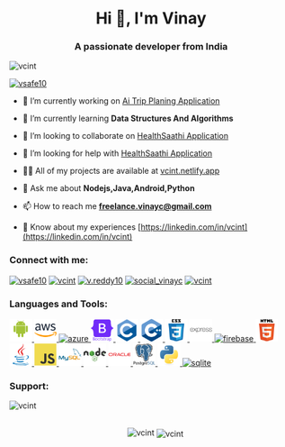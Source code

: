 <h1 align="center">Hi 👋, I'm Vinay</h1>
<h3 align="center">A passionate developer from India</h3>

<p align="left"> <img src="https://komarev.com/ghpvc/?username=vcint&label=Profile%20views&color=0e75b6&style=flat" alt="vcint" /> </p>

<p align="left"> <a href="https://twitter.com/vsafe10" target="blank"><img src="https://img.shields.io/twitter/follow/vsafe10?logo=twitter&style=for-the-badge" alt="vsafe10" /></a> </p>

- 🔭 I’m currently working on [Ai Trip Planing Application](https://github.com/vcint/tripai)

- 🌱 I’m currently learning **Data Structures And Algorithms**

- 👯 I’m looking to collaborate on [HealthSaathi Application](https://github.com/vcint/MyHealth)

- 🤝 I’m looking for help with [HealthSaathi Application](https://github.com/vcint/MyHealth)

- 👨‍💻 All of my projects are available at [vcint.netlify.app](vcint.netlify.app)

- 💬 Ask me about **Nodejs,Java,Android,Python**

- 📫 How to reach me **freelance.vinayc@gmail.com**

- 📄 Know about my experiences [https://linkedin.com/in/vcint](https://linkedin.com/in/vcint)

<h3 align="left">Connect with me:</h3>
<p align="left">
<a href="https://twitter.com/vsafe10" target="blank"><img align="center" src="https://raw.githubusercontent.com/rahuldkjain/github-profile-readme-generator/master/src/images/icons/Social/twitter.svg" alt="vsafe10" height="30" width="40" /></a>
<a href="https://linkedin.com/in/vcint" target="blank"><img align="center" src="https://raw.githubusercontent.com/rahuldkjain/github-profile-readme-generator/master/src/images/icons/Social/linked-in-alt.svg" alt="vcint" height="30" width="40" /></a>
<a href="https://instagram.com/v.reddy10" target="blank"><img align="center" src="https://raw.githubusercontent.com/rahuldkjain/github-profile-readme-generator/master/src/images/icons/Social/instagram.svg" alt="v.reddy10" height="30" width="40" /></a>
<a href="https://www.hackerrank.com/social_vinayc" target="blank"><img align="center" src="https://raw.githubusercontent.com/rahuldkjain/github-profile-readme-generator/master/src/images/icons/Social/hackerrank.svg" alt="social_vinayc" height="30" width="40" /></a>
<a href="https://www.leetcode.com/vcint" target="blank"><img align="center" src="https://raw.githubusercontent.com/rahuldkjain/github-profile-readme-generator/master/src/images/icons/Social/leet-code.svg" alt="vcint" height="30" width="40" /></a>
</p>

<h3 align="left">Languages and Tools:</h3>
<p align="left"> <a href="https://developer.android.com" target="_blank" rel="noreferrer"> <img src="https://raw.githubusercontent.com/devicons/devicon/master/icons/android/android-original-wordmark.svg" alt="android" width="40" height="40"/> </a> <a href="https://aws.amazon.com" target="_blank" rel="noreferrer"> <img src="https://raw.githubusercontent.com/devicons/devicon/master/icons/amazonwebservices/amazonwebservices-original-wordmark.svg" alt="aws" width="40" height="40"/> </a> <a href="https://azure.microsoft.com/en-in/" target="_blank" rel="noreferrer"> <img src="https://www.vectorlogo.zone/logos/microsoft_azure/microsoft_azure-icon.svg" alt="azure" width="40" height="40"/> </a> <a href="https://getbootstrap.com" target="_blank" rel="noreferrer"> <img src="https://raw.githubusercontent.com/devicons/devicon/master/icons/bootstrap/bootstrap-plain-wordmark.svg" alt="bootstrap" width="40" height="40"/> </a> <a href="https://www.cprogramming.com/" target="_blank" rel="noreferrer"> <img src="https://raw.githubusercontent.com/devicons/devicon/master/icons/c/c-original.svg" alt="c" width="40" height="40"/> </a> <a href="https://www.w3schools.com/cpp/" target="_blank" rel="noreferrer"> <img src="https://raw.githubusercontent.com/devicons/devicon/master/icons/cplusplus/cplusplus-original.svg" alt="cplusplus" width="40" height="40"/> </a> <a href="https://www.w3schools.com/css/" target="_blank" rel="noreferrer"> <img src="https://raw.githubusercontent.com/devicons/devicon/master/icons/css3/css3-original-wordmark.svg" alt="css3" width="40" height="40"/> </a> <a href="https://expressjs.com" target="_blank" rel="noreferrer"> <img src="https://raw.githubusercontent.com/devicons/devicon/master/icons/express/express-original-wordmark.svg" alt="express" width="40" height="40"/> </a> <a href="https://firebase.google.com/" target="_blank" rel="noreferrer"> <img src="https://www.vectorlogo.zone/logos/firebase/firebase-icon.svg" alt="firebase" width="40" height="40"/> </a> <a href="https://www.w3.org/html/" target="_blank" rel="noreferrer"> <img src="https://raw.githubusercontent.com/devicons/devicon/master/icons/html5/html5-original-wordmark.svg" alt="html5" width="40" height="40"/> </a> <a href="https://www.java.com" target="_blank" rel="noreferrer"> <img src="https://raw.githubusercontent.com/devicons/devicon/master/icons/java/java-original.svg" alt="java" width="40" height="40"/> </a> <a href="https://developer.mozilla.org/en-US/docs/Web/JavaScript" target="_blank" rel="noreferrer"> <img src="https://raw.githubusercontent.com/devicons/devicon/master/icons/javascript/javascript-original.svg" alt="javascript" width="40" height="40"/> </a> <a href="https://www.mysql.com/" target="_blank" rel="noreferrer"> <img src="https://raw.githubusercontent.com/devicons/devicon/master/icons/mysql/mysql-original-wordmark.svg" alt="mysql" width="40" height="40"/> </a> <a href="https://nodejs.org" target="_blank" rel="noreferrer"> <img src="https://raw.githubusercontent.com/devicons/devicon/master/icons/nodejs/nodejs-original-wordmark.svg" alt="nodejs" width="40" height="40"/> </a> <a href="https://www.oracle.com/" target="_blank" rel="noreferrer"> <img src="https://raw.githubusercontent.com/devicons/devicon/master/icons/oracle/oracle-original.svg" alt="oracle" width="40" height="40"/> </a> <a href="https://www.postgresql.org" target="_blank" rel="noreferrer"> <img src="https://raw.githubusercontent.com/devicons/devicon/master/icons/postgresql/postgresql-original-wordmark.svg" alt="postgresql" width="40" height="40"/> </a> <a href="https://www.python.org" target="_blank" rel="noreferrer"> <img src="https://raw.githubusercontent.com/devicons/devicon/master/icons/python/python-original.svg" alt="python" width="40" height="40"/> </a> <a href="https://www.sqlite.org/" target="_blank" rel="noreferrer"> <img src="https://www.vectorlogo.zone/logos/sqlite/sqlite-icon.svg" alt="sqlite" width="40" height="40"/> </a> </p>

<h3 align="left">Support:</h3>
<p><a href="https://www.buymeacoffee.com/vcint"> <img align="left" src="https://cdn.buymeacoffee.com/buttons/v2/default-yellow.png" height="50" width="210" alt="vcint" /></a></p><br><br>

<p><img align="left" src="https://github-readme-stats.vercel.app/api/top-langs?username=vcint&show_icons=true&locale=en&layout=compact" alt="vcint" /></p>

<p>&nbsp;<img align="center" src="https://github-readme-stats.vercel.app/api?username=vcint&show_icons=true&locale=en" alt="vcint" /></p>
